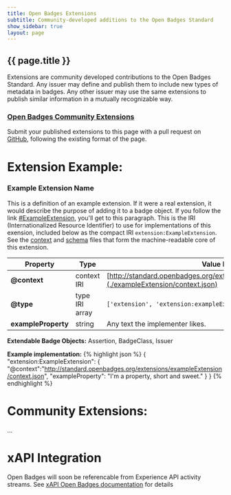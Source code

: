```yaml
---
title: Open Badges Extensions
subtitle: Community-developed additions to the Open Badges Standard
show_sidebar: true
layout: page
---
```


## {{ page.title }}
Extensions are community developed contributions to the Open Badges Standard. Any issuer may define and publish them to include new types of metadata in badges. Any other issuer may use the same extensions to publish similar information in a mutually recognizable way.

### [Open Badges Community Extensions](#CommunityExtensions)
Submit your published extensions to this page with a pull request on [GitHub](https://github.com/openbadges/openbadges/specification/extensions/index.md), following the existing format of the page.


# Extension Example:

### <a name="ExampleExtension"></a> Example Extension Name
This is a definition of an example extension. If it were a real extension, it would describe the purpose of adding it to a badge object. If you follow the link [#ExampleExtension](#ExampleExtension), you'll get to this paragraph. This is the IRI (Internationalized Resource Identifier) to use for implementations of this exension, included below as the compact IRI `extension:ExampleExtension`. See the [context](./exampleExtension/context.json) and [schema](./exampleExtension/schema.json) files that form the machine-readable core of this extension.

Property     | Type        | Value Description
-------------|-------------|---------
**@context** | context IRI | [http://standard.openbadges.org/extensions/exampleExtension/context.json](./exampleExtension/context.json)
**@type**    | type IRI array |`['extension', 'extension:exampleExtension']`
**exampleProperty** | string | Any text the implementer likes.

**Extendable Badge Objects:**
Assertion, BadgeClass, Issuer

**Example implementation:**
{% highlight json %}
{ 
  "extension:ExampleExtension": {
    "@context":"http://standard.openbadges.org/extensions/exampleExtension/context.json",
    "exampleProperty": "I'm a property, short and sweet."
  }
}
{% endhighlight %}


# Community Extensions:

...


# xAPI Integration
Open Badges will soon be referencable from Experience API activity streams. See [xAPI Open Badges documentation]({{site.baseurl}}/xapi/) for details